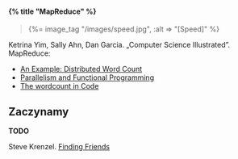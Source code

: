 #### {% title "MapReduce" %}

<blockquote>
 {%= image_tag "/images/speed.jpg", :alt => "[Speed]" %}
</blockquote>

Ketrina Yim, Sally Ahn, Dan Garcia. „Computer Science Illustrated”. MapReduce:

* [An Example: Distributed Word Count](http://csillustrated.berkeley.edu/PDFs/mapreduce-example.pdf)
* [Parallelism and Functional Programming](http://csillustrated.berkeley.edu/PDFs/mapreduce.pdf)
* [The wordcount in Code](http://csillustrated.berkeley.edu/PDFs/mapreduce-code.pdf)


## Zaczynamy

**TODO**

Steve Krenzel. [Finding Friends](http://stevekrenzel.com/articles/finding-friends)
